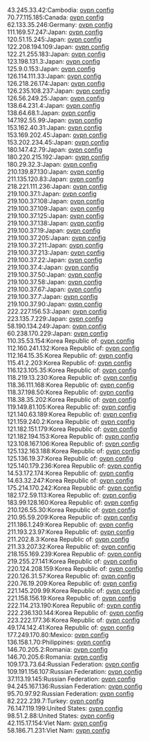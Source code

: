 43.245.33.42:Cambodia: [ovpn config](vpn/43_245_33_42.ovpn)  
70.77.115.185:Canada: [ovpn config](vpn/70_77_115_185.ovpn)  
62.133.35.246:Germany: [ovpn config](vpn/62_133_35_246.ovpn)  
111.169.57.247:Japan: [ovpn config](vpn/111_169_57_247.ovpn)  
120.51.15.245:Japan: [ovpn config](vpn/120_51_15_245.ovpn)  
122.208.194.109:Japan: [ovpn config](vpn/122_208_194_109.ovpn)  
122.21.255.183:Japan: [ovpn config](vpn/122_21_255_183.ovpn)  
123.198.131.3:Japan: [ovpn config](vpn/123_198_131_3.ovpn)  
125.9.0.153:Japan: [ovpn config](vpn/125_9_0_153.ovpn)  
126.114.111.33:Japan: [ovpn config](vpn/126_114_111_33.ovpn)  
126.218.26.174:Japan: [ovpn config](vpn/126_218_26_174.ovpn)  
126.235.108.237:Japan: [ovpn config](vpn/126_235_108_237.ovpn)  
126.56.249.25:Japan: [ovpn config](vpn/126_56_249_25.ovpn)  
138.64.231.4:Japan: [ovpn config](vpn/138_64_231_4.ovpn)  
138.64.68.1:Japan: [ovpn config](vpn/138_64_68_1.ovpn)  
147.192.55.99:Japan: [ovpn config](vpn/147_192_55_99.ovpn)  
153.162.40.31:Japan: [ovpn config](vpn/153_162_40_31.ovpn)  
153.169.202.45:Japan: [ovpn config](vpn/153_169_202_45.ovpn)  
153.202.234.45:Japan: [ovpn config](vpn/153_202_234_45.ovpn)  
180.147.42.79:Japan: [ovpn config](vpn/180_147_42_79.ovpn)  
180.220.215.192:Japan: [ovpn config](vpn/180_220_215_192.ovpn)  
180.29.32.3:Japan: [ovpn config](vpn/180_29_32_3.ovpn)  
210.139.87.130:Japan: [ovpn config](vpn/210_139_87_130.ovpn)  
211.135.120.83:Japan: [ovpn config](vpn/211_135_120_83.ovpn)  
218.221.111.236:Japan: [ovpn config](vpn/218_221_111_236.ovpn)  
219.100.37.1:Japan: [ovpn config](vpn/219_100_37_1.ovpn)  
219.100.37.108:Japan: [ovpn config](vpn/219_100_37_108.ovpn)  
219.100.37.109:Japan: [ovpn config](vpn/219_100_37_109.ovpn)  
219.100.37.125:Japan: [ovpn config](vpn/219_100_37_125.ovpn)  
219.100.37.138:Japan: [ovpn config](vpn/219_100_37_138.ovpn)  
219.100.37.19:Japan: [ovpn config](vpn/219_100_37_19.ovpn)  
219.100.37.205:Japan: [ovpn config](vpn/219_100_37_205.ovpn)  
219.100.37.211:Japan: [ovpn config](vpn/219_100_37_211.ovpn)  
219.100.37.213:Japan: [ovpn config](vpn/219_100_37_213.ovpn)  
219.100.37.22:Japan: [ovpn config](vpn/219_100_37_22.ovpn)  
219.100.37.4:Japan: [ovpn config](vpn/219_100_37_4.ovpn)  
219.100.37.50:Japan: [ovpn config](vpn/219_100_37_50.ovpn)  
219.100.37.58:Japan: [ovpn config](vpn/219_100_37_58.ovpn)  
219.100.37.67:Japan: [ovpn config](vpn/219_100_37_67.ovpn)  
219.100.37.7:Japan: [ovpn config](vpn/219_100_37_7.ovpn)  
219.100.37.90:Japan: [ovpn config](vpn/219_100_37_90.ovpn)  
222.227.156.53:Japan: [ovpn config](vpn/222_227_156_53.ovpn)  
223.135.7.229:Japan: [ovpn config](vpn/223_135_7_229.ovpn)  
58.190.134.249:Japan: [ovpn config](vpn/58_190_134_249.ovpn)  
60.238.170.229:Japan: [ovpn config](vpn/60_238_170_229.ovpn)  
110.35.53.154:Korea Republic of: [ovpn config](vpn/110_35_53_154.ovpn)  
112.160.241.132:Korea Republic of: [ovpn config](vpn/112_160_241_132.ovpn)  
112.164.15.35:Korea Republic of: [ovpn config](vpn/112_164_15_35.ovpn)  
115.41.2.203:Korea Republic of: [ovpn config](vpn/115_41_2_203.ovpn)  
116.123.105.35:Korea Republic of: [ovpn config](vpn/116_123_105_35.ovpn)  
118.219.13.230:Korea Republic of: [ovpn config](vpn/118_219_13_230.ovpn)  
118.36.111.168:Korea Republic of: [ovpn config](vpn/118_36_111_168.ovpn)  
118.37.198.50:Korea Republic of: [ovpn config](vpn/118_37_198_50.ovpn)  
118.38.35.202:Korea Republic of: [ovpn config](vpn/118_38_35_202.ovpn)  
119.149.81.105:Korea Republic of: [ovpn config](vpn/119_149_81_105.ovpn)  
121.140.63.189:Korea Republic of: [ovpn config](vpn/121_140_63_189.ovpn)  
121.159.240.2:Korea Republic of: [ovpn config](vpn/121_159_240_2.ovpn)  
121.182.151.179:Korea Republic of: [ovpn config](vpn/121_182_151_179.ovpn)  
121.182.194.153:Korea Republic of: [ovpn config](vpn/121_182_194_153.ovpn)  
123.108.167.106:Korea Republic of: [ovpn config](vpn/123_108_167_106.ovpn)  
125.132.163.188:Korea Republic of: [ovpn config](vpn/125_132_163_188.ovpn)  
125.136.19.37:Korea Republic of: [ovpn config](vpn/125_136_19_37.ovpn)  
125.140.179.236:Korea Republic of: [ovpn config](vpn/125_140_179_236.ovpn)  
14.53.172.174:Korea Republic of: [ovpn config](vpn/14_53_172_174.ovpn)  
14.63.32.247:Korea Republic of: [ovpn config](vpn/14_63_32_247.ovpn)  
175.214.170.242:Korea Republic of: [ovpn config](vpn/175_214_170_242.ovpn)  
182.172.59.113:Korea Republic of: [ovpn config](vpn/182_172_59_113.ovpn)  
183.99.128.160:Korea Republic of: [ovpn config](vpn/183_99_128_160.ovpn)  
210.126.55.30:Korea Republic of: [ovpn config](vpn/210_126_55_30.ovpn)  
210.95.59.209:Korea Republic of: [ovpn config](vpn/210_95_59_209.ovpn)  
211.186.1.249:Korea Republic of: [ovpn config](vpn/211_186_1_249.ovpn)  
211.193.23.97:Korea Republic of: [ovpn config](vpn/211_193_23_97.ovpn)  
211.202.8.3:Korea Republic of: [ovpn config](vpn/211_202_8_3.ovpn)  
211.33.207.32:Korea Republic of: [ovpn config](vpn/211_33_207_32.ovpn)  
218.155.169.239:Korea Republic of: [ovpn config](vpn/218_155_169_239.ovpn)  
219.255.27.141:Korea Republic of: [ovpn config](vpn/219_255_27_141.ovpn)  
220.124.208.159:Korea Republic of: [ovpn config](vpn/220_124_208_159.ovpn)  
220.126.31.57:Korea Republic of: [ovpn config](vpn/220_126_31_57.ovpn)  
220.76.19.209:Korea Republic of: [ovpn config](vpn/220_76_19_209.ovpn)  
221.145.209.99:Korea Republic of: [ovpn config](vpn/221_145_209_99.ovpn)  
221.158.156.19:Korea Republic of: [ovpn config](vpn/221_158_156_19.ovpn)  
222.114.213.190:Korea Republic of: [ovpn config](vpn/222_114_213_190.ovpn)  
222.236.130.144:Korea Republic of: [ovpn config](vpn/222_236_130_144.ovpn)  
223.222.177.36:Korea Republic of: [ovpn config](vpn/223_222_177_36.ovpn)  
49.174.142.41:Korea Republic of: [ovpn config](vpn/49_174_142_41.ovpn)  
177.249.170.80:Mexico: [ovpn config](vpn/177_249_170_80.ovpn)  
136.158.1.70:Philippines: [ovpn config](vpn/136_158_1_70.ovpn)  
146.70.205.2:Romania: [ovpn config](vpn/146_70_205_2.ovpn)  
146.70.205.6:Romania: [ovpn config](vpn/146_70_205_6.ovpn)  
109.173.73.64:Russian Federation: [ovpn config](vpn/109_173_73_64.ovpn)  
109.191.156.107:Russian Federation: [ovpn config](vpn/109_191_156_107.ovpn)  
37.113.19.145:Russian Federation: [ovpn config](vpn/37_113_19_145.ovpn)  
94.245.167.136:Russian Federation: [ovpn config](vpn/94_245_167_136.ovpn)  
95.70.97.92:Russian Federation: [ovpn config](vpn/95_70_97_92.ovpn)  
82.222.239.7:Turkey: [ovpn config](vpn/82_222_239_7.ovpn)  
76.147.119.199:United States: [ovpn config](vpn/76_147_119_199.ovpn)  
98.51.2.88:United States: [ovpn config](vpn/98_51_2_88.ovpn)  
42.115.17.154:Viet Nam: [ovpn config](vpn/42_115_17_154.ovpn)  
58.186.71.231:Viet Nam: [ovpn config](vpn/58_186_71_231.ovpn)  
